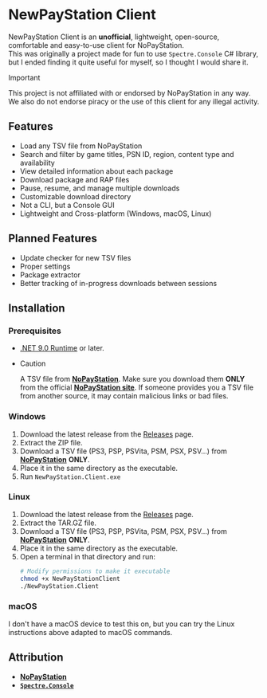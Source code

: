 # NewPayStation Client
NewPayStation Client is an **unofficial**, lightweight, open-source, comfortable and easy-to-use client for NoPayStation.  
This was originally a project made for fun to use `Spectre.Console` C# library, but I ended finding it quite useful for myself, so I thought I would share it.

> [!IMPORTANT]
> This project is not affiliated with or endorsed by NoPayStation in any way.
> We also do not endorse piracy or the use of this client for any illegal activity.

## Features
- Load any TSV file from NoPayStation
- Search and filter by game titles, PSN ID, region, content type and availability
- View detailed information about each package
- Download package and RAP files
- Pause, resume, and manage multiple downloads
- Customizable download directory
- Not a CLI, but a Console GUI
- Lightweight and Cross-platform (Windows, macOS, Linux)

## Planned Features
- Update checker for new TSV files
- Proper settings
- Package extractor
- Better tracking of in-progress downloads between sessions

## Installation
### Prerequisites
- [.NET 9.0 Runtime](https://dotnet.microsoft.com/en-us/download/dotnet/9.0) or later.
- > [!CAUTION]  
  > A TSV file from [**NoPayStation**](https://nopaystation.com/). Make sure you download them **ONLY** from the official [**NoPayStation site**](https://nopaystation.com/). If someone provides you a TSV file from another source, it may contain malicious links or bad files.

### Windows
1. Download the latest release from the [Releases](https://github.com/VELD-Dev/newpaystation-client/releases/) page.
1. Extract the ZIP file.
1. Download a TSV file (PS3, PSP, PSVita, PSM, PSX, PSV...) from [**NoPayStation**](https://nopaystation.com/) **ONLY**.
1. Place it in the same directory as the executable.
1. Run `NewPayStation.Client.exe`

### Linux 
1. Download the latest release from the [Releases](https://gituhb.com/VELD-Dev/newpaystation-client/releases/) page.
1. Extract the TAR.GZ file.
1. Download a TSV file (PS3, PSP, PSVita, PSM, PSX, PSV...) from [**NoPayStation**](https://nopaystation.com/) **ONLY**.
1. Place it in the same directory as the executable.
1. Open a terminal in that directory and run:
   ```bash
   # Modify permissions to make it executable
   chmod +x NewPayStationClient
   ./NewPayStation.Client
   ```

### macOS
I don't have a macOS device to test this on, but you can try the Linux instructions above adapted to macOS commands.

## Attribution
- [**NoPayStation**](https://nopaystation.com/)
- [**`Spectre.Console`**](https://spectreconsole.net/)
